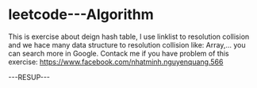 # leetcode---Algorithm
This is exercise about deign hash table, I use linklist to resolution collision and we hace many data structure to resolution collision like: Array,... you can search more in Google. 
Contack me if you have problem of this exercise: https://www.facebook.com/nhatminh.nguyenquang.566

---RESUP---
